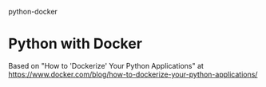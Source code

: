 python-docker
# Python with Docker

Based on "How to 'Dockerize' Your Python Applications" at 
https://www.docker.com/blog/how-to-dockerize-your-python-applications/
